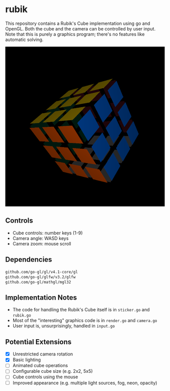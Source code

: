 # rubik

This repository contains a Rubik's Cube implementation using go and OpenGL.  Both the cube and the camera can be controlled by user input.  Note that this is purely a graphics program; there's no features like automatic solving.

![Rubik's Cube](https://github.com/robot-dreams/rubik/blob/master/screenshot.png)

## Controls

- Cube controls: number keys (1-9)
- Camera angle: WASD keys
- Camera zoom: mouse scroll

## Dependencies

```
github.com/go-gl/gl/v4.1-core/gl
github.com/go-gl/glfw/v3.2/glfw
github.com/go-gl/mathgl/mgl32
```

## Implementation Notes

- The code for handling the Rubik's Cube itself is in `sticker.go` and `rubik.go`
- Most of the "interesting" graphics code is in `render.go` and `camera.go`
- User input is, unsurprisingly, handled in `input.go`

## Potential Extensions

- [x] Unrestricted camera rotation
- [x] Basic lighting
- [ ] Animated cube operations
- [ ] Configurable cube size (e.g. 2x2, 5x5)
- [ ] Cube controls using the mouse
- [ ] Improved appearance (e.g. multiple light sources, fog, neon, opacity)
